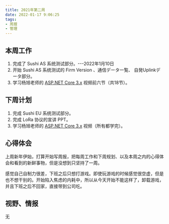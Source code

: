 ```yaml
---
title: 2021年第二周
date: 2022-01-17 9:06:25
tags: 
- 周报
- 管理
---
```


## 本周工作

1. 完成了 Sushi AS 系统测试部分。---2022年1月10日
2. 开始 Sushi AS 系统测试的 Firm Version 、通信データ一覧、 自発Uplinkデータ部分。
3. 学习杨旭老师的 [ASP.NET Core 3.x](https://www.bilibili.com/video/BV1c441167KQ) 视频前六节（共18节）。

## 下周计划

1. 完成 Sushi EU 系统测试部分。
2. 完成 LoRa 协议的宣讲 PPT。
3. 学习杨旭老师的 [ASP.NET Core 3.x](https://www.bilibili.com/video/BV1c441167KQ) 视频（所有都学完）。

## 心得体会

上周新年伊始，打算开始写周报，把每周工作和下周规划、以及本周之内的心得体会和看到的新鲜事物，但是没想到只坚持了一周。

感觉自己自制力很差，下班之后只想打游戏。即使玩游戏的时候感觉很空虚，但是也不想干别的。开始陷入焦虑的内耗中，所以从今天开始不能这样了，卸载游戏，并且下班之后不回家，直接带到公司吃。

## 视野、情报

无

